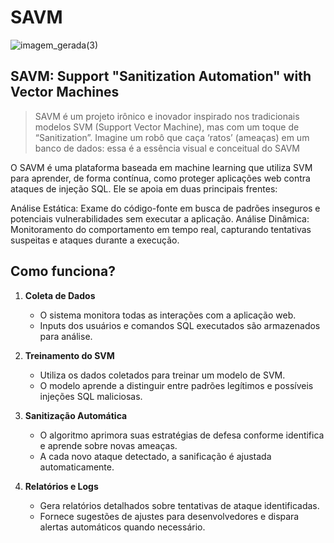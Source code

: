 ﻿# SAVM
 
![imagem_gerada(3)](https://github.com/user-attachments/assets/88d9241e-4f8c-44b5-8754-7e12d2aa6dcd)

## SAVM: Support "Sanitization Automation" with Vector Machines
> SAVM é um projeto irônico e inovador inspirado nos tradicionais modelos SVM (Support Vector Machine), mas com um toque de “Sanitization”. Imagine um robô que caça ‘ratos’ (ameaças) em um banco de dados: essa é a essência visual e conceitual do SAVM

O SAVM é uma plataforma baseada em machine learning que utiliza SVM para aprender, de forma contínua, como proteger aplicações web contra ataques de injeção SQL. Ele se apoia em duas principais frentes:

Análise Estática: Exame do código-fonte em busca de padrões inseguros e potenciais vulnerabilidades sem executar a aplicação.
Análise Dinâmica: Monitoramento do comportamento em tempo real, capturando tentativas suspeitas e ataques durante a execução.

## Como funciona?

1. **Coleta de Dados**
   - O sistema monitora todas as interações com a aplicação web.
   - Inputs dos usuários e comandos SQL executados são armazenados para análise.

2. **Treinamento do SVM**
   - Utiliza os dados coletados para treinar um modelo de SVM.
   - O modelo aprende a distinguir entre padrões legítimos e possíveis injeções SQL maliciosas.

3. **Sanitização Automática**
   - O algoritmo aprimora suas estratégias de defesa conforme identifica e aprende sobre novas ameaças.
   - A cada novo ataque detectado, a sanificação é ajustada automaticamente.

4. **Relatórios e Logs**
   - Gera relatórios detalhados sobre tentativas de ataque identificadas.
   - Fornece sugestões de ajustes para desenvolvedores e dispara alertas automáticos quando necessário.
